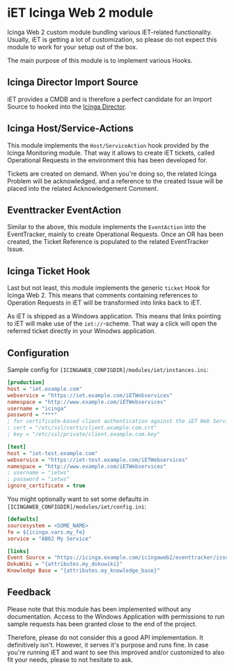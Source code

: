 iET Icinga Web 2 module
=======================

Icinga Web 2 custom module bundling various iET-related functionality. Usually,
iET is getting a lot of customization, so please do not expect this module to
work for your setup out of the box.

The main purpose of this module is to implement various Hooks.

Icinga Director Import Source
-----------------------------

iET provides a CMDB and is therefore a perfect candidate for an Import Source to
hooked into the [Icinga Director](https://github.com/Icinga/icingaweb2-module-director).

Icinga Host/Service-Actions
---------------------------

This module implements the `Host/ServiceAction` hook provided by the Icinga
Monitoring module. That way it allows to create iET tickets, called Operational
Requests in the environment this has been developed for.

Tickets are created on demand. When you're doing so, the related Icinga Problem
will be acknowledged, and a reference to the created Issue will be placed into
the related Acknowledgement Comment.

Eventtracker EventAction
------------------------

Similar to the above, this module implements the `EventAction` into the
EventTracker, mainly to create Operational Requests. Once an OR has been created,
the Ticket Reference is populated to the related EventTracker Issue.

Icinga Ticket Hook
------------------

Last but not least, this module implements the generic `ticket` Hook for Icinga
Web 2. This means that comments containing references to Operation Requests in
iET will be transformed into links back to iET.

As iET is shipped as a Windows application. This means that links pointing to
iET will make use of the `iet://`-scheme. That way a click will open the referred
ticket directly in your Winodws application.

Configuration
-------------

Sample config for `[ICINGAWEB_CONFIGDIR]/modules/iet/instances.ini`:

```ini
[production]
host = "iet.example.com"
webservice = "https://iet.example.com/iETWebservices"
namespace = "http://www.example.com/iETWebservices"
username = "icinga"
password = "***"
; for certificate-based client authentication against the iET Web Service:
; cert = "/etc/ssl/certs/client.example.com.crt"
; key = "/etc/ssl/private/client.example.com.key"

[test]
host = "iet-test.example.com"
webservice = "https://iet-test.example.com/iETWebservices"
namespace = "http://www.example.com/iETWebservices"
; username = "ietws"
; password = "ietws"
ignore_certificate = true
```

You might optionally want to set some defaults in `[ICINGAWEB_CONFIGDIR]/modules/iet/config.ini`:

```ini
[defaults]
sourcesystem = <SOME_NAME>
fe = ${icinga.vars.my_fe}
service = "AB02 My Service"

[links]
Event Source = "https://icinga.example.com/icingaweb2/eventtracker/issue?uuid={uuid}"
DokuWiki = "{attributes.my_dokuwiki}"
Knowledge Base = "{attributes.my_knowledge_base}"
```

Feedback
--------

Please note that this module has been implemented without any documentation.
Access to the Windows Application with permissions to run sample requests has
been granted close to the end of the project.

Therefore, please do not consider this a good API implementation. It definitively
isn't. However, it serves it's purpose and runs fine. In case you're running iET
and want to see this improved and/or customized to also fit your needs, please
to not hesitate to ask.
